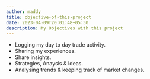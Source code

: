 ```yaml
---
author: maddy
title: objective-of-this-project
date: 2023-04-09T20:01:48+05:30
description: My Objectives with this project
---
```

- Logging my day to day trade activity.
- Sharing my experiences.
- Share insights.
- Strategies, Anaysis & Ideas.
- Analysing trends & keeping track of market changes.
